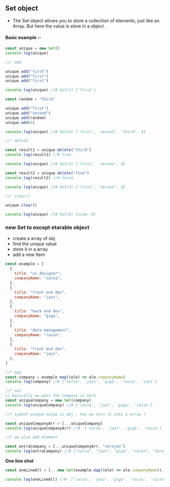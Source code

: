 ## Set object

- The Set object allows you to store a collection of elements, just like an Array. But here the value is store in a object .

#### Basic example :-

```js
const unique = new Set()
console.log(unique)

//! add

unique.add("first")
unique.add("first")
unique.add("first")

console.log(unique) //# Set(1) {'first'}

const random = "third"

unique.add("first")
unique.add("second")
unique.add(random)
unique.add(4)

console.log(unique) //# Set(4) {'first', 'second', 'third', 4}

//! delete

const result1 = unique.delete("third")
console.log(result1) //# true

console.log(unique) //# Set(3) {'first', 'second', 4}

const result2 = unique.delete("five")
console.log(result2) //# false

console.log(unique) //# Set(3) {'first', 'second', 4}

//! clear()

unique.clear()

console.log(unique) //# Set(0) {size: 0}
```

### new Set to except etarable object

- create a array of obj
- find the unique value
- store it in a array
- add a new Item

```js
const example = [
  {
    title: "ui designer",
    companyName: "salva",
  },
  {
    title: "front end dev",
    companyName: "jazz",
  },
  {
    title: "back end dev",
    companyName: "giga",
  },
  {
    title: "data management",
    companyName: "raiso",
  },
  {
    title: "front end dev",
    companyName: "jazz",
  },
]

//* map
const company = example.map((ele) => ele.companyName)
console.log(company) //# {'salva', 'jazz', 'giga', 'raiso', 'jazz'}

//* set
// basically we pass the company in here
const uniqueCompany = new Set(company)
console.log(uniqueCompany) //# {'salva', 'jazz', 'giga', 'raiso'}

//? typeof unique value is obj , how we turn it into a array ?

const uniqueCompanyArr = [...uniqueCompany]
console.log(uniqueCompanyArr) //#  ['salva', 'jazz', 'giga', 'raiso']

//? we also add element

const extraCompany = [...uniqueCompanyArr, "zerojan"]
console.log(extraCompany) //# ["salva", "jazz", "giga", "raiso", "zerojan"]
```

**One line shot**

```js
const oneLineAll = [...new Set(example.map((ele) => ele.companyName)), "raiso"]

console.log(oneLineAll) //#  ['salva', 'jazz', 'giga', 'raiso', 'raiso']
```
